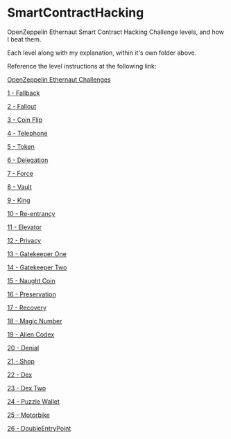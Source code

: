 # SmartContractHacking
OpenZeppelin Ethernaut Smart Contract Hacking Challenge levels, and how I beat them.

Each level along with my explanation, within it's own folder above.

Reference the level instructions at the following link:

[OpenZeppelin Ethernaut Challenges](https://ethernaut.openzeppelin.com/)

[1 - Fallback](https://github.com/CharlieJRBenson/SmartContractHacking/tree/main/Fallback)

[2 - Fallout](https://github.com/CharlieJRBenson/SmartContractHacking/tree/main/Fallout)

[3 - Coin Flip](https://github.com/CharlieJRBenson/SmartContractHacking/tree/main/CoinFlip)

[4 - Telephone](https://github.com/CharlieJRBenson/SmartContractHacking/tree/main/Telephone)

[5 - Token](https://github.com/CharlieJRBenson/SmartContractHacking/tree/main/Token)

[6 - Delegation]()

[7 - Force]()

[8 - Vault]()

[9 - King]()

[10 - Re-entrancy]()

[11 - Elevator]()

[12 - Privacy]()

[13 - Gatekeeper One]()

[14 - Gatekeeper Two]()

[15 - Naught Coin]()

[16 - Preservation]()

[17 - Recovery]()

[18 - Magic Number]()

[19 - Alien Codex]()

[20 - Denial]()

[21 - Shop]()

[22 - Dex]()

[23 - Dex Two]()

[24 - Puzzle Wallet]()

[25 - Motorbike]()

[26 - DoubleEntryPoint]()
